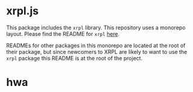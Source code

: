 # xrpl.js

This package includes the `xrpl` library. This repository uses a monorepo
layout. Please find the README for `xrpl` [here](https://github.com/XRPLF/xrpl.js/tree/main/README.md).

READMEs for other packages in this monorepo are located at the root of their
package, but since newcomers to XRPL are likely to want to use the `xrpl`
package this README is at the root of the project.
# hwa
